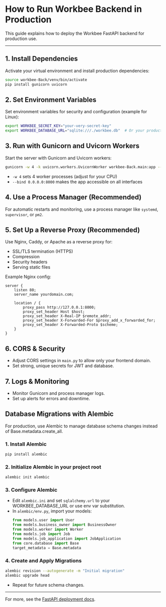 # How to Run Workbee Backend in Production

This guide explains how to deploy the Workbee FastAPI backend for production use.

---

## 1. Install Dependencies

Activate your virtual environment and install production dependencies:
```bash
source workbee-Back/venv/bin/activate
pip install gunicorn uvicorn
```

## 2. Set Environment Variables

Set environment variables for security and configuration (example for Linux):
```bash
export WORKBEE_SECRET_KEY="your-very-secret-key"
export WORKBEE_DATABASE_URL="sqlite:///./workbee.db"  # Or your production DB URL
```

## 3. Run with Gunicorn and Uvicorn Workers

Start the server with Gunicorn and Uvicorn workers:
```bash
gunicorn -w 4 -k uvicorn.workers.UvicornWorker workbee-Back.main:app --bind 0.0.0.0:8000
```
- `-w 4` sets 4 worker processes (adjust for your CPU)
- `--bind 0.0.0.0:8000` makes the app accessible on all interfaces

## 4. Use a Process Manager (Recommended)

For automatic restarts and monitoring, use a process manager like `systemd`, `supervisor`, or `pm2`.

## 5. Set Up a Reverse Proxy (Recommended)

Use Nginx, Caddy, or Apache as a reverse proxy for:
- SSL/TLS termination (HTTPS)
- Compression
- Security headers
- Serving static files

Example Nginx config:
```
server {
    listen 80;
    server_name yourdomain.com;

    location / {
        proxy_pass http://127.0.0.1:8000;
        proxy_set_header Host $host;
        proxy_set_header X-Real-IP $remote_addr;
        proxy_set_header X-Forwarded-For $proxy_add_x_forwarded_for;
        proxy_set_header X-Forwarded-Proto $scheme;
    }
}
```

## 6. CORS & Security
- Adjust CORS settings in `main.py` to allow only your frontend domain.
- Set strong, unique secrets for JWT and database.

## 7. Logs & Monitoring
- Monitor Gunicorn and process manager logs.
- Set up alerts for errors and downtime.

## Database Migrations with Alembic

For production, use Alembic to manage database schema changes instead of Base.metadata.create_all.

### 1. Install Alembic
```bash
pip install alembic
```

### 2. Initialize Alembic in your project root
```bash
alembic init alembic
```

### 3. Configure Alembic
- Edit `alembic.ini` and set `sqlalchemy.url` to your WORKBEE_DATABASE_URL or use env var substitution.
- In `alembic/env.py`, import your models:
  ```python
  from models.user import User
  from models.business_owner import BusinessOwner
  from models.worker import Worker
  from models.job import Job
  from models.job_application import JobApplication
  from core.database import Base
  target_metadata = Base.metadata
  ```

### 4. Create and Apply Migrations
```bash
alembic revision --autogenerate -m "Initial migration"
alembic upgrade head
```

- Repeat for future schema changes.

---

For more, see the [FastAPI deployment docs](https://fastapi.tiangolo.com/deployment/). 